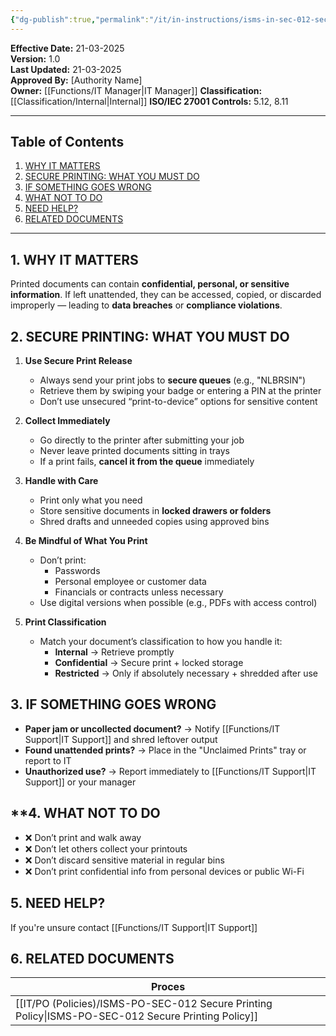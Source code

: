 ```yaml
---
{"dg-publish":true,"permalink":"/it/in-instructions/isms-in-sec-012-secure-printing/","tags":["Instruction","printing"]}
---
```


**Effective Date:** 21-03-2025  
**Version:** 1.0  
**Last Updated:** 21-03-2025  
**Approved By:** [Authority Name]  
**Owner:** [[Functions/IT Manager\|IT Manager]]
**Classification:** [[Classification/Internal\|Internal]]
**ISO/IEC 27001 Controls:** 5.12, 8.11

---
## **Table of Contents**  
1. [WHY IT MATTERS](#why-it-matters)  
2. [SECURE PRINTING: WHAT YOU MUST DO](#secure-printing)  
3. [IF SOMETHING GOES WRONG](#if-something-goes-wrong)  
4. [WHAT NOT TO DO](#what-not-to-do)  
5. [NEED HELP?](#need-help)  
6. [RELATED DOCUMENTS](#related-documents)  

---
## **1. WHY IT MATTERS**  
Printed documents can contain **confidential, personal, or sensitive information**. If left unattended, they can be accessed, copied, or discarded improperly — leading to **data breaches** or **compliance violations**.
## **2. SECURE PRINTING: WHAT YOU MUST DO**
1. **Use Secure Print Release**
    - Always send your print jobs to **secure queues** (e.g., "NLBRSIN")
    - Retrieve them by swiping your badge or entering a PIN at the printer
    - Don’t use unsecured “print-to-device” options for sensitive content
        
2. **Collect Immediately**
    - Go directly to the printer after submitting your job
    - Never leave printed documents sitting in trays
    - If a print fails, **cancel it from the queue** immediately
3. **Handle with Care**
    - Print only what you need
    - Store sensitive documents in **locked drawers or folders**
    - Shred drafts and unneeded copies using approved bins
        
4. **Be Mindful of What You Print**
    - Don’t print:
        - Passwords
        - Personal employee or customer data
        - Financials or contracts unless necessary
    - Use digital versions when possible (e.g., PDFs with access control)
        
5. **Print Classification**
    - Match your document’s classification to how you handle it:
        - **Internal** → Retrieve promptly
        - **Confidential** → Secure print + locked storage
        - **Restricted** → Only if absolutely necessary + shredded after use
 
## **3. IF SOMETHING GOES WRONG**

- **Paper jam or uncollected document?** → Notify [[Functions/IT Support\|IT Support]] and shred leftover output
- **Found unattended prints?** → Place in the "Unclaimed Prints" tray or report to IT
- **Unauthorized use?** → Report immediately to [[Functions/IT Support\|IT Support]] or your manager
## **4. WHAT NOT TO DO
- ❌ Don’t print and walk away
- ❌ Don’t let others collect your printouts
- ❌ Don’t discard sensitive material in regular bins
- ❌ Don’t print confidential info from personal devices or public Wi-Fi
## **5. NEED HELP?**

If you're unsure contact [[Functions/IT Support\|IT Support]]
## **6. RELATED DOCUMENTS**  

| Proces                                     |
| ------------------------------------------ |
| [[IT/PO (Policies)/ISMS-PO-SEC-012 Secure Printing Policy\|ISMS-PO-SEC-012 Secure Printing Policy]] |












